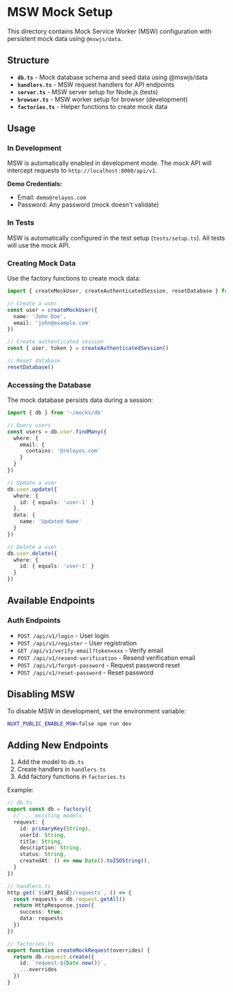 # MSW Mock Setup

This directory contains Mock Service Worker (MSW) configuration with persistent mock data using `@mswjs/data`.

## Structure

- **`db.ts`** - Mock database schema and seed data using @mswjs/data
- **`handlers.ts`** - MSW request handlers for API endpoints
- **`server.ts`** - MSW server setup for Node.js (tests)
- **`browser.ts`** - MSW worker setup for browser (development)
- **`factories.ts`** - Helper functions to create mock data

## Usage

### In Development

MSW is automatically enabled in development mode. The mock API will intercept requests to `http://localhost:8000/api/v1`.

**Demo Credentials:**
- Email: `demo@relayos.com`
- Password: Any password (mock doesn't validate)

### In Tests

MSW is automatically configured in the test setup (`tests/setup.ts`). All tests will use the mock API.

### Creating Mock Data

Use the factory functions to create mock data:

```typescript
import { createMockUser, createAuthenticatedSession, resetDatabase } from '~/mocks/factories'

// Create a user
const user = createMockUser({
  name: 'John Doe',
  email: 'john@example.com'
})

// Create authenticated session
const { user, token } = createAuthenticatedSession()

// Reset database
resetDatabase()
```

### Accessing the Database

The mock database persists data during a session:

```typescript
import { db } from '~/mocks/db'

// Query users
const users = db.user.findMany({
  where: {
    email: {
      contains: '@relayos.com'
    }
  }
})

// Update a user
db.user.update({
  where: {
    id: { equals: 'user-1' }
  },
  data: {
    name: 'Updated Name'
  }
})

// Delete a user
db.user.delete({
  where: {
    id: { equals: 'user-1' }
  }
})
```

## Available Endpoints

### Auth Endpoints

- `POST /api/v1/login` - User login
- `POST /api/v1/register` - User registration
- `GET /api/v1/verify-email?token=xxx` - Verify email
- `POST /api/v1/resend-verification` - Resend verification email
- `POST /api/v1/forgot-password` - Request password reset
- `POST /api/v1/reset-password` - Reset password

## Disabling MSW

To disable MSW in development, set the environment variable:

```bash
NUXT_PUBLIC_ENABLE_MSW=false npm run dev
```

## Adding New Endpoints

1. Add the model to `db.ts`
2. Create handlers in `handlers.ts`
3. Add factory functions in `factories.ts`

Example:

```typescript
// db.ts
export const db = factory({
  // ... existing models
  request: {
    id: primaryKey(String),
    userId: String,
    title: String,
    description: String,
    status: String,
    createdAt: () => new Date().toISOString(),
  }
})

// handlers.ts
http.get(`${API_BASE}/requests`, () => {
  const requests = db.request.getAll()
  return HttpResponse.json({
    success: true,
    data: requests
  })
})

// factories.ts
export function createMockRequest(overrides) {
  return db.request.create({
    id: `request-${Date.now()}`,
    ...overrides
  })
}
```
